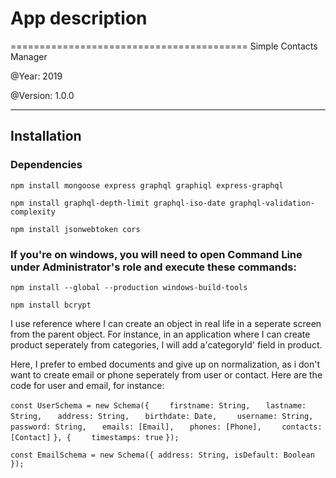 
 #           App description
=========================================
Simple Contacts Manager

@Year: 2019

@Version: 1.0.0
*****************************************

## Installation
### Dependencies
`npm install mongoose express graphql graphiql express-graphql`

`npm install graphql-depth-limit graphql-iso-date graphql-validation-complexity` 

`npm install jsonwebtoken cors`

### If you're on windows, you will need to open Command Line under Administrator's role and execute these commands:
`npm install --global --production windows-build-tools`

`npm install bcrypt`

I use reference where I can create an object in real life in a seperate screen from the parent object. For instance, in an application where I can create product seperately from categories, I will add a'categoryId' field in product.

Here, I prefer to embed documents and give up on normalization, as i don't want to create email or phone seperately from user or contact. Here are the code for user and email, for instance:


`const UserSchema = new Schema({`
`    firstname: String,`
`    lastname: String, `
`    address: String, `
`    birthdate: Date, `
`    username: String,`
`    password: String,`
`    emails: [Email], `
`    phones: [Phone], `
`    contacts: [Contact]`
`}, {`
`    timestamps: true`
`});`

`const EmailSchema = new Schema({
    address: String,
    isDefault: Boolean
});`

